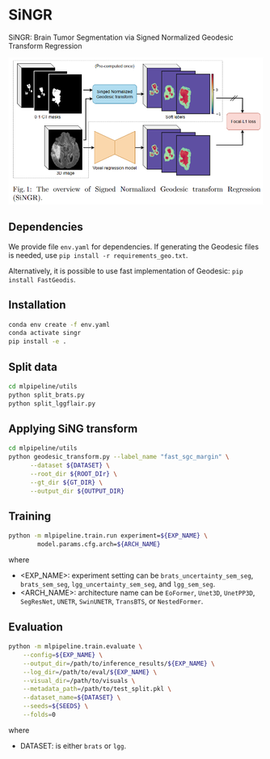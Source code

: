 # SiNGR
SiNGR: Brain Tumor Segmentation via Signed Normalized Geodesic Transform Regression

![SiNGR workflow](./imgs/SiNGR_workflow.png "SiNGR workflow")

## Dependencies

We provide file `env.yaml` for dependencies. If generating the Geodesic files is needed, use `pip install -r requirements_geo.txt`.

Alternatively, it is possible to use fast implementation of Geodesic: `pip install FastGeodis`.

## Installation
```bash
conda env create -f env.yaml
conda activate singr
pip install -e .
```

## Split data
```bash
cd mlpipeline/utils
python split_brats.py
python split_lggflair.py
```

## Applying SiNG transform
```bash
cd mlpipeline/utils
python geodesic_transform.py --label_name "fast_sgc_margin" \
      --dataset ${DATASET} \
      --root_dir ${ROOT_DIr} \
      --gt_dir ${GT_DIR} \
      --output_dir ${OUTPUT_DIR}
```

## Training
```bash
python -m mlpipeline.train.run experiment=${EXP_NAME} \        
        model.params.cfg.arch=${ARCH_NAME}
```
where
- <EXP_NAME>: experiment setting can be `brats_uncertainty_sem_seg`, `brats_sem_seg`, `lgg_uncertainty_sem_seg`, and `lgg_sem_seg`.
- <ARCH_NAME>: architecture name can be `EoFormer`, `Unet3D`, `UnetPP3D`, `SegResNet`, `UNETR`, `SwinUNETR`, `TransBTS`, or `NestedFormer`.

## Evaluation
```bash
python -m mlpipeline.train.evaluate \
    --config=${EXP_NAME} \
    --output_dir=/path/to/inference_results/${EXP_NAME} \
    --log_dir=/path/to/eval/${EXP_NAME} \
    --visual_dir=/path/to/visuals \
    --metadata_path=/path/to/test_split.pkl \
    --dataset_name=${DATASET} \
    --seeds=${SEEDS} \
    --folds=0
```
where
- DATASET: is either `brats` or `lgg`.


